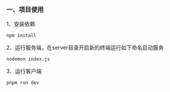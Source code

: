 ### 一、项目使用
1、安装依赖
```shell
npm install
```
2、运行服务端，在server目录开启新的终端运行如下命名启动服务
```shell
nodemon index.js
```
3、运行客户端
```shell
pnpm run dev
```
